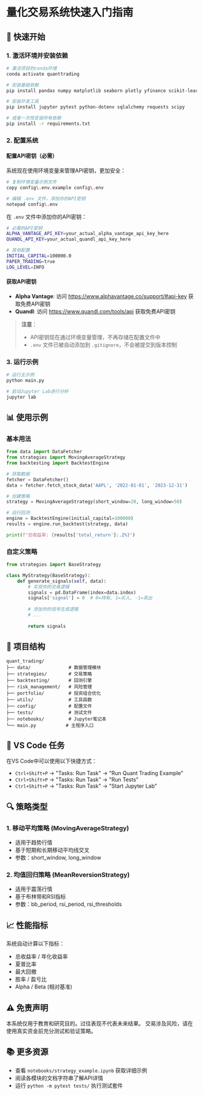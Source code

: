 # 量化交易系统快速入门指南

## 🚀 快速开始

### 1. 激活环境并安装依赖

```bash
# 激活项目的conda环境
conda activate quanttrading

# 安装基础依赖
pip install pandas numpy matplotlib seaborn plotly yfinance scikit-learn pyyaml

# 安装开发工具
pip install jupyter pytest python-dotenv sqlalchemy requests scipy

# 或者一次性安装所有依赖
pip install -r requirements.txt
```

### 2. 配置系统

#### 配置API密钥（必需）

系统现在使用环境变量来管理API密钥，更加安全：

```bash
# 复制环境变量示例文件
copy config\.env.example config\.env

# 编辑 .env 文件，添加你的API密钥
notepad config\.env
```

在 `.env` 文件中添加你的API密钥：
```bash
# 必需的API密钥
ALPHA_VANTAGE_API_KEY=your_actual_alpha_vantage_api_key_here
QUANDL_API_KEY=your_actual_quandl_api_key_here

# 其他配置
INITIAL_CAPITAL=100000.0
PAPER_TRADING=true
LOG_LEVEL=INFO
```

#### 获取API密钥

- **Alpha Vantage**: 访问 https://www.alphavantage.co/support/#api-key 获取免费API密钥
- **Quandl**: 访问 https://www.quandl.com/tools/api 获取免费API密钥

> **注意**：
> - API密钥现在通过环境变量管理，不再存储在配置文件中
> - `.env` 文件已被自动添加到 `.gitignore`，不会被提交到版本控制

### 3. 运行示例

```bash
# 运行主示例
python main.py

# 启动Jupyter Lab进行分析
jupyter lab
```

## 📊 使用示例

### 基本用法

```python
from data import DataFetcher
from strategies import MovingAverageStrategy
from backtesting import BacktestEngine

# 获取数据
fetcher = DataFetcher()
data = fetcher.fetch_stock_data('AAPL', '2022-01-01', '2023-12-31')

# 创建策略
strategy = MovingAverageStrategy(short_window=20, long_window=50)

# 运行回测
engine = BacktestEngine(initial_capital=100000)
results = engine.run_backtest(strategy, data)

print(f"总收益率: {results['total_return']:.2%}")
```

### 自定义策略

```python
from strategies import BaseStrategy

class MyStrategy(BaseStrategy):
    def generate_signals(self, data):
        # 实现你的交易逻辑
        signals = pd.DataFrame(index=data.index)
        signals['signal'] = 0  # 0=持有, 1=买入, -1=卖出
        
        # 添加你的信号生成逻辑
        # ...
        
        return signals
```

## 📁 项目结构

```
quant_trading/
├── data/              # 数据管理模块
├── strategies/        # 交易策略
├── backtesting/       # 回测引擎
├── risk_management/   # 风险管理
├── portfolio/         # 投资组合优化
├── utils/             # 工具函数
├── config/            # 配置文件
├── tests/             # 测试文件
├── notebooks/         # Jupyter笔记本
└── main.py           # 主程序入口
```

## 🔧 VS Code 任务

在VS Code中可以使用以下快捷方式：

- `Ctrl+Shift+P` → "Tasks: Run Task" → "Run Quant Trading Example"
- `Ctrl+Shift+P` → "Tasks: Run Task" → "Run Tests"
- `Ctrl+Shift+P` → "Tasks: Run Task" → "Start Jupyter Lab"

## 🔍 策略类型

### 1. 移动平均策略 (MovingAverageStrategy)
- 适用于趋势行情
- 基于短期和长期移动平均线交叉
- 参数：short_window, long_window

### 2. 均值回归策略 (MeanReversionStrategy)
- 适用于震荡行情
- 基于布林带和RSI指标
- 参数：bb_period, rsi_period, rsi_thresholds

## 📈 性能指标

系统自动计算以下指标：
- 总收益率 / 年化收益率
- 夏普比率
- 最大回撤
- 胜率 / 盈亏比
- Alpha / Beta (相对基准)

## ⚠️ 免责声明

本系统仅用于教育和研究目的。过往表现不代表未来结果。
交易涉及风险，请在使用真实资金前充分测试和验证策略。

## 📚 更多资源

- 查看 `notebooks/strategy_example.ipynb` 获取详细示例
- 阅读各模块的文档字符串了解API详情
- 运行 `python -m pytest tests/` 执行测试套件